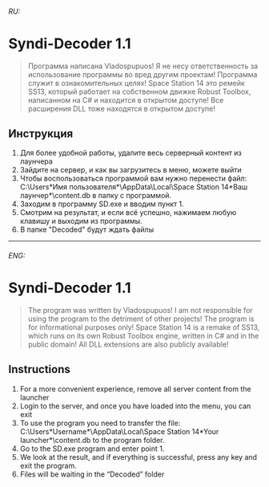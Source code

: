 ######  RU:
# Syndi-Decoder 1.1

>Программа написана Vladospupuos!
>Я не несу ответственность за использование программы во вред другим проектам!
>Программа служит в ознакомительных целях!
>Space Station 14 это ремейк SS13, который работает на собственном движке Robust Toolbox, 
>написанном на C# и находится в открытом доступе!
>Все расширения DLL тоже находятся в открытом доступе!

## Инструкция 
1) Для более удобной работы, удалите весь серверный контент из лаунчера
2) Зайдите на сервер, и как вы загрузитесь в меню, можете выйти
3) Чтобы воспользоваться программой вам нужно перенести файл:
C:\Users\*Имя пользователя*\AppData\Local\Space Station 14\*Ваш лаунчер*\content.db
в папку с программой.
4) Заходим в программу SD.exe и вводим пункт 1.
5) Смотрим на результат, и если всё успешно, нажимаем любую клавишу и выходим из программы.
6) В папке "Decoded" будут ждать файлы


___


###### ENG:

# Syndi-Decoder 1.1


>The program was written by Vladospupuos!
>I am not responsible for using the program to the detriment of other projects!
>The program is for informational purposes only!
>Space Station 14 is a remake of SS13, which runs on its own Robust Toolbox engine,
>written in C# and in the public domain!
>All DLL extensions are also publicly available!

## Instructions
1) For a more convenient experience, remove all server content from the launcher
2) Login to the server, and once you have loaded into the menu, you can exit
3) To use the program you need to transfer the file:
C:\Users\*Username*\AppData\Local\Space Station 14\*Your launcher*\content.db
to the program folder.
4) Go to the SD.exe program and enter point 1.
5) We look at the result, and if everything is successful, press any key and exit the program.
6) Files will be waiting in the “Decoded” folder

